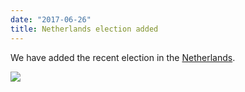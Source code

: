 ```yaml
---
date: "2017-06-26"
title: Netherlands election added
---
```


We have added the recent election in the [Netherlands](http://www.parlgov.org/explore/nld/election/2017-03-15/).

![](/images/parliament-scotland.jpg)
